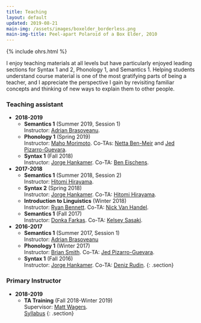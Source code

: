 ```yaml
---
title: Teaching
layout: default
updated: 2019-08-21
main-img: /assets/images/boxelder_borderless.png
main-img-title: Peel-apart Polaroid of a Box Elder, 2010
---
```


{% include ohrs.html %}

I enjoy teaching materials at all levels but have particularly enjoyed leading sections for Syntax 1 and 2, Phonology 1, and Semantics 1. Helping students understand course material is one of the most gratifying parts of being a teacher, and I appreciate the perspective I gain by revisiting familiar concepts and thinking of new ways to explain them to other people.

### Teaching assistant
- **2018-2019**
    - **Semantics 1** (Summer 2019, Session 1)  
    Instructor: [Adrian Brasoveanu](https://people.ucsc.edu/~abrsvn).
    - **Phonology 1** (Spring 2019)  
    Instructor: [Maho Morimoto](https://people.ucsc.edu/~mamorimo). Co-TAs: [Netta Ben-Meir](https://people.ucsc.edu/~nbenmeir) and [Jed Pizarro-Guevara](https://people.ucsc.edu/~jpguevar).
    - **Syntax 1** (Fall 2018)  
    Instructor: [Jorge Hankamer](http://babel.ucsc.edu/~hank). Co-TA: [Ben Eischens](https://people.ucsc.edu/~beischen).
- **2017-2018**
    - **Semantics 1** (Summer 2018, Session 2)  
    Instructor: [Hitomi Hirayama](https://people.ucsc.edu/~hhirayam).
    - **Syntax 2** (Spring 2018)  
    Instructor: [Jorge Hankamer](http://babel.ucsc.edu/~hank). Co-TA: [Hitomi Hirayama](https://people.ucsc.edu/~hhirayam).
    - **Introduction to Linguistics** (Winter 2018)  
    Instructor: [Ryan Bennett](https://people.ucsc.edu/~rbennett). Co-TA: [Nick Van Handel](https://people.ucsc.edu/~nvanhand).
    - **Semantics 1** (Fall 2017)  
    Instructor: [Donka Farkas](https://people.ucsc.edu/~farkas). Co-TA: [Kelsey Sasaki](https://people.ucsc.edu/~kmsasaki).
- **2016-2017**
    - **Semantics 1** (Summer 2017, Session 1)  
    Instructor: [Adrian Brasoveanu](https://people.ucsc.edu/~absrvn)
    - **Phonology 1** (Winter 2017)  
    Instructor: [Brian Smith](https://linguistics.berkeley.edu/~bwsmith/). Co-TA: [Jed Pizarro-Guevara](https://people.ucsc.edu/~jpguevar/).
    - **Syntax 1** (Fall 2016)  
    Instructor: [Jorge Hankamer](http://babel.ucsc.edu/~hank). Co-TA: [Deniz Rudin](https://people.ucsc.edu/~drudin).
{: .section}

### Primary Instructor
- **2018-2019**
    - **TA Training** (Fall 2018-Winter 2019)  
    Supervisor: [Matt Wagers](https://people.ucsc.edu/~mwagers).  
    [Syllabus](/assets/documents/ling240_syllabus.pdf)
{: .section}